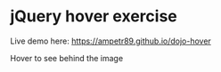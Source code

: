 # jQuery hover exercise

Live demo here: https://ampetr89.github.io/dojo-hover

Hover to see behind the image 
